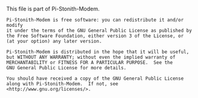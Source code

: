  This file is part of Pi-Stonith-Modem.

    Pi-Stonith-Modem is free software: you can redistribute it and/or modify
    it under the terms of the GNU General Public License as published by
    the Free Software Foundation, either version 3 of the License, or
    (at your option) any later version.

    Pi-Stonith-Modem is distributed in the hope that it will be useful,
    but WITHOUT ANY WARRANTY; without even the implied warranty of
    MERCHANTABILITY or FITNESS FOR A PARTICULAR PURPOSE.  See the
    GNU General Public License for more details.

    You should have received a copy of the GNU General Public License
    along with Pi-Stonith-Modem.  If not, see <http://www.gnu.org/licenses/>.
